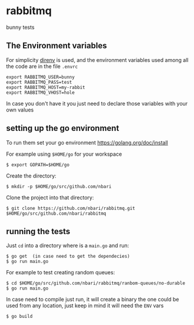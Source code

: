 # rabbitmq

bunny tests

## The Environment variables

For simplicity [direnv](https://direnv.net/) is used, and the environment variables used among all the code are in the file `.envrc`

    export RABBITMQ_USER=bunny
    export RABBITMQ_PASS=test
    export RABBITMQ_HOST=my-rabbit
    export RABBITMQ_VHOST=hole

In case you don't have it you just need to declare those variables with your own values

## setting up the go environment

To run them set your go environment https://golang.org/doc/install

For example using `$HOME/go` for your workspace

    $ export GOPATH=$HOME/go

Create the directory:

    $ mkdir -p $HOME/go/src/github.com/nbari

Clone the project into that directory:

    $ git clone https://github.com/nbari/rabbitmq.git $HOME/go/src/github.com/nbari/rabbitmq

## running the tests

Just `cd` into a directory where is a `main.go` and run:

    $ go get  (in case need to get the dependecies)
    $ go run main.go


For example to test creating random queues:

    $ cd $HOME/go/src/github.com/nbari/rabbitmq/ranbom-queues/no-durable
    $ go run main.go

In case need to compile just run, it will create a binary the one could be used from any location, just keep in mind it will need the `ENV` vars

    $ go build
